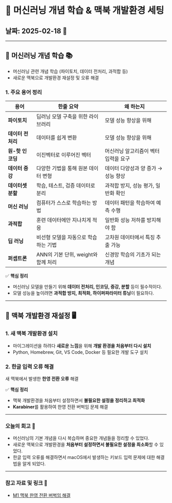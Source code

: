 # 📝 머신러닝 개념 학습 & 맥북 개발환경 세팅

## 날짜: 2025-02-18 📅  

---

## 📌 머신러닝 개념 학습 📚  
- 머신러닝 관련 개념 학습 (파이토치, 데이터 전처리, 과적합 등)  
- 새로운 맥북으로 개발환경 재설정 및 오류 해결  

### **1. 주요 용어 정리**  

| 용어 | 한줄 요약 | 왜 하는지 |
| --- | --- | --- |
| **파이토치** | 딥러닝 모델 구축을 위한 라이브러리 | 모델 성능 향상을 위해 |
| **데이터 전처리** | 데이터를 쉽게 변환 | 모델 성능 향상을 위해 |
| **원-핫 인코딩** | 이진벡터로 이루어진 벡터 | 머신러닝 알고리즘이 벡터 입력을 요구 |
| **데이터 증강** | 다양한 기법을 통해 원본 데이터 변형 | 데이터 다양성과 양 증가 → 성능 향상 |
| **데이터셋 분할** | 학습, 테스트, 검증 데이터로 분리 | 과적합 방지, 성능 평가, 일반화 확인 |
| **머신 러닝** | 컴퓨터가 스스로 학습하는 방법 | 데이터 패턴을 학습하여 예측 수행 |
| **과적합** | 훈련 데이터에만 지나치게 적응 | 일반화 성능 저하를 방지해야 함 |
| **딥 러닝** | 비선형 모델을 자동으로 학습하는 기법 | 고차원 데이터에서 특징 추출 가능 |
| **퍼셉트론** | ANN의 기본 단위, weight와 함께 처리 | 신경망 학습의 기초가 되는 개념 |

✅ **핵심 정리**  
- 머신러닝 모델을 만들기 위해 **데이터 전처리, 인코딩, 증강, 분할** 등이 필수적이다.  
- 모델 성능을 높이려면 **과적합 방지, 최적화, 하이퍼파라미터 튜닝**이 필요하다.  

---

## 📌 맥북 개발환경 재설정 🖥️  

### **1. 새 맥북 개발환경 설치**  
- 마이그레이션을 하려다 **새로운 느낌**을 위해 **개발 환경을 처음부터 다시 설치**  
- Python, Homebrew, Git, VS Code, Docker 등 필요한 개발 도구 설치  

### **2. 한글 입력 오류 해결**  
새 맥북에서 발생한 **한영 전환 오류** 해결

✅ **핵심 정리**  
- 맥북 개발환경을 처음부터 설정하면서 **불필요한 설정을 정리하고 최적화**  
- **Karabiner**를 활용하여 한영 전환 버벅임 문제 해결  

---

### **오늘의 회고 📝**  
- 머신러닝의 기본 개념을 다시 복습하며 중요한 개념들을 정리할 수 있었다.  
- 새로운 맥북으로 개발환경을 **처음부터 설정하면서 불필요한 설정을 최소화**할 수 있었다.  
- 한글 입력 오류를 해결하면서 macOS에서 발생하는 키보드 입력 문제에 대한 해결법을 알게 되었다.  

---

### **참고 자료 및 링크 🔗**  
- [M1 맥북 한영 전환 버벅임 해결](https://blog.advenoh.pe.kr/m1-%EB%A7%A5%EB%B6%81-%ED%95%9C%EC%98%81-%EC%A0%84%ED%99%98-%EB%B2%84%EB%B2%85%EC%9E%84-%EC%97%86%EC%95%A0%EB%8A%94-%EB%B0%A9%EB%B2%95-karabiner/)  
